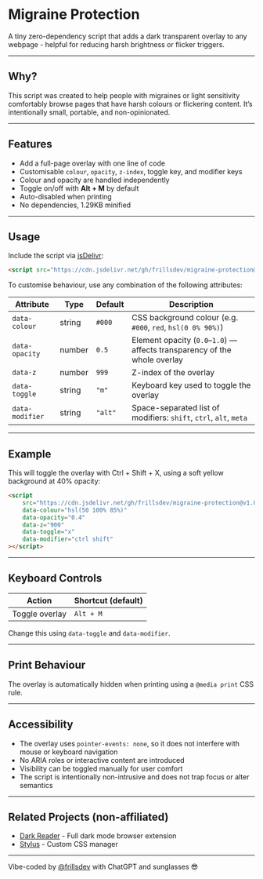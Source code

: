 # Migraine Protection

A tiny zero-dependency script that adds a dark transparent overlay to any webpage - helpful for reducing harsh brightness or flicker triggers.

---

## Why?

This script was created to help people with migraines or light sensitivity comfortably browse pages that have harsh colours or flickering content. It’s intentionally small, portable, and non-opinionated.

---

## Features

- Add a full-page overlay with one line of code  
- Customisable `colour`, `opacity`, `z-index`, toggle key, and modifier keys  
- Colour and opacity are handled independently  
- Toggle on/off with **Alt + M** by default  
- Auto-disabled when printing  
- No dependencies, 1.29KB minified  

---

## Usage

Include the script via [jsDelivr](https://www.jsdelivr.com/):

```html
<script src="https://cdn.jsdelivr.net/gh/frillsdev/migraine-protection@v1.0.1/index.min.js"></script>
```

To customise behaviour, use any combination of the following attributes:

| Attribute         | Type    | Default   | Description                                                                 |
|------------------|---------|-----------|-----------------------------------------------------------------------------|
| `data-colour`     | string  | `#000`    | CSS background colour (e.g. `#000`, `red`, `hsl(0 0% 90%)`)                 |
| `data-opacity`    | number  | `0.5`     | Element opacity (`0.0`–`1.0`) — affects transparency of the whole overlay  |
| `data-z`          | number  | `999`     | Z-index of the overlay                                                      |
| `data-toggle`     | string  | `"m"`     | Keyboard key used to toggle the overlay                                     |
| `data-modifier`   | string  | `"alt"`   | Space-separated list of modifiers: `shift`, `ctrl`, `alt`, `meta`           |


---

## Example

This will toggle the overlay with Ctrl + Shift + X, using a soft yellow background at 40% opacity:
```html
<script
    src="https://cdn.jsdelivr.net/gh/frillsdev/migraine-protection@v1.0.1/index.min.js"
    data-colour="hsl(50 100% 85%)"
    data-opacity="0.4"
    data-z="900"
    data-toggle="x"
    data-modifier="ctrl shift"
></script>

```

---

## Keyboard Controls

| Action         | Shortcut (default) |
|----------------|--------------------|
| Toggle overlay | `Alt + M`          |

Change this using `data-toggle` and `data-modifier`.

---

## Print Behaviour

The overlay is automatically hidden when printing using a `@media print` CSS rule.

---

## Accessibility

- The overlay uses `pointer-events: none`, so it does not interfere with mouse or keyboard navigation  
- No ARIA roles or interactive content are introduced  
- Visibility can be toggled manually for user comfort  
- The script is intentionally non-intrusive and does not trap focus or alter semantics  

---

## Related Projects (non-affiliated)

- [Dark Reader](https://darkreader.org) - Full dark mode browser extension  
- [Stylus](https://add0n.com/stylus.html) - Custom CSS manager  

---

Vibe-coded by [@frillsdev](https://github.com/frillsdev) with ChatGPT and sunglasses 😎
